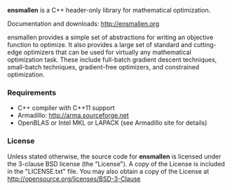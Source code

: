 **ensmallen** is a C++ header-only library for mathematical optimization.

Documentation and downloads: http://ensmallen.org

ensmallen provides a simple set of abstractions for writing an objective
function to optimize. It also provides a large set of standard and cutting-edge
optimizers that can be used for virtually any mathematical optimization task.
These include full-batch gradient descent techniques, small-batch techniques,
gradient-free optimizers, and constrained optimization.


### Requirements

* C++ compiler with C++11 support
* Armadillo: http://arma.sourceforge.net
* OpenBLAS or Intel MKL or LAPACK (see Armadillo site for details)


### License

Unless stated otherwise, the source code for **ensmallen**
is licensed under the 3-clause BSD license (the "License").
A copy of the License is included in the "LICENSE.txt" file.
You may also obtain a copy of the License at
http://opensource.org/licenses/BSD-3-Clause
